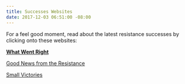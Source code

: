 ```yaml
---
title: Successes Websites
date: 2017-12-03 06:51:00 -08:00
---
```


For a feel good moment, read about the latest resistance successes by clicking onto these websites:

[**What Went Right**](https://whatwentright.org/) 

[Good News from the Resistance](http://marlafelcher.com/) 

[Small Victories](https://www.celebratesmallvictories.com/archives/) 